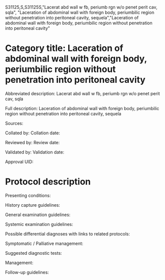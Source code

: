 S31125,S,S31125S,"Lacerat abd wall w fb, periumb rgn w/o penet perit cav, sqla", "Laceration of abdominal wall with foreign body, periumbilic region without penetration into peritoneal cavity, sequela","Laceration of abdominal wall with foreign body, periumbilic region without penetration into peritoneal cavity"
# Category title: Laceration of abdominal wall with foreign body, periumbilic region without penetration into peritoneal cavity

Abbreviated description: Lacerat abd wall w fb, periumb rgn w/o penet perit cav, sqla

Full description: Laceration of abdominal wall with foreign body, periumbilic region without penetration into peritoneal cavity, sequela

Sources:

Collated by:
Collation date:

Reviewed by:
Review date:

Validated by:
Validation date:

Approval UID:

# Protocol description

Presenting conditions:

History capture guidelines:

General examination guidelines:

Systemic examination guidelines:

Possible differential diagnoses with links to related protocols:

Symptomatic / Palliative management:

Suggested diagnostic tests:

Management:

Follow-up guidelines:
